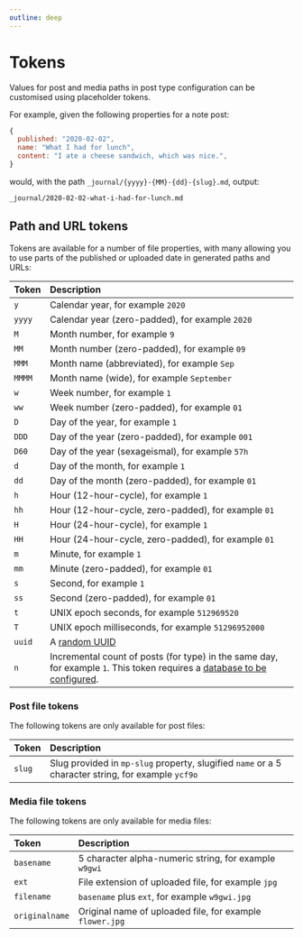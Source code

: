 ```yaml
---
outline: deep
---
```


# Tokens

Values for post and media paths in post type configuration can be customised using placeholder tokens.

For example, given the following properties for a note post:

```js
{
  published: "2020-02-02",
  name: "What I had for lunch",
  content: "I ate a cheese sandwich, which was nice.",
}
```

would, with the path `_journal/{yyyy}-{MM}-{dd}-{slug}.md`, output:

```txt
_journal/2020-02-02-what-i-had-for-lunch.md
```

## Path and URL tokens

Tokens are available for a number of file properties, with many allowing you to use parts of the published or uploaded date in generated paths and URLs:

| Token | Description |
| :---- | :---------- |
| `y` | Calendar year, for example `2020` |
| `yyyy` | Calendar year (zero-padded), for example `2020` |
| `M` | Month number, for example `9` |
| `MM` | Month number (zero-padded), for example `09` |
| `MMM` | Month name (abbreviated), for example `Sep` |
| `MMMM` | Month name (wide), for example `September` |
| `w` | Week number, for example `1` |
| `ww` | Week number (zero-padded), for example `01` |
| `D` | Day of the year, for example `1` |
| `DDD` | Day of the year (zero-padded), for example `001` |
| `D60` | Day of the year (sexageismal), for example `57h` |
| `d` | Day of the month, for example `1` |
| `dd` | Day of the month (zero-padded), for example `01` |
| `h` | Hour (12-hour-cycle), for example `1` |
| `hh` | Hour (12-hour-cycle, zero-padded), for example `01` |
| `H` | Hour (24-hour-cycle), for example `1` |
| `HH` | Hour (24-hour-cycle, zero-padded), for example `01` |
| `m` | Minute, for example `1` |
| `mm` | Minute (zero-padded), for example `01` |
| `s` | Second, for example `1` |
| `ss` | Second (zero-padded), for example `01` |
| `t` | UNIX epoch seconds, for example `512969520` |
| `T` | UNIX epoch milliseconds, for example `51296952000` |
| `uuid` | A [random UUID][uuid] |
| `n` | Incremental count of posts (for type) in the same day, for example `1`. This token requires a [database to be configured](https://getindiekit.com/configuration/#application-mongodburl-url). |

### Post file tokens

The following tokens are only available for post files:

| Token | Description |
| :---- | :---------- |
| `slug` | Slug provided in `mp-slug` property, slugified `name` or a 5 character string, for example `ycf9o` |

### Media file tokens

The following tokens are only available for media files:

| Token | Description |
| :---- | :---------- |
| `basename` | 5 character alpha-numeric string, for example `w9gwi` |
| `ext` | File extension of uploaded file, for example `jpg` |
| `filename` | `basename` plus `ext`, for example `w9gwi.jpg` |
| `originalname` | Original name of uploaded file, for example `flower.jpg` |

[uuid]: https://www.rfc-editor.org/rfc/rfc4122.html#section-4.4
